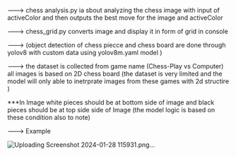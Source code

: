 ---> chess analysis.py  ia sbout analyzing the chess image with input of activeColor and then outputs the best move for the image and activeColor

---> chess_grid.py converts image and display it in form of grid in console 

---> (object detection of chess piecce and chess board  are done through yolov8 with custom data using yolov8m.yaml model )


---> the dataset is collected from game name (Chess-Play vs Computer) all images is based on 2D chess board (the dataset is very limited and the model will only able to inetrprate images from these games with 2d structire )

***In Image white pieces should be at bottom side of image and black pieces should be at top side side of Image (the model logic is based on these condition also to note)



---> Example

![Uploading Screenshot 2024-01-28 115931.png…]()
